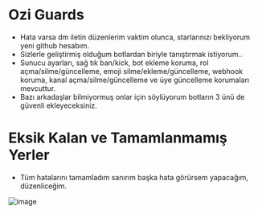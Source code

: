 # Ozi Guards

- Hata varsa dm iletin düzenlerim vaktim olunca, starlarınızı bekliyorum yeni github hesabım.
- Sizlerle geliştirmiş olduğum botlardan biriyle tanıştırmak istiyorum.. 
- Sunucu ayarları, sağ tık ban/kick, bot ekleme koruma, rol açma/silme/güncelleme, emoji silme/ekleme/güncelleme, webhook koruma, kanal açma/silme/güncelleme ve üye güncelleme korumaları mevcuttur.
- Bazı arkadaşlar bilmiyormuş onlar için söylüyorum botların 3 ünü de güvenli ekleyeceksiniz.

# Eksik Kalan ve Tamamlanmamış Yerler

- Tüm hatalarını tamamladım sanırım başka hata görürsem yapacağım, düzenliceğim.

![image](https://user-images.githubusercontent.com/92666466/139727759-dbf9ef2b-5d9b-46fe-b96d-6e95d2d07a0b.png)
